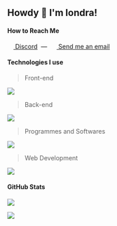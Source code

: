 ## Howdy 👋 I'm londra!
<!--
![status](https://nocache.advaith.workers.dev?url=https://img.shields.io/endpoint?url=https://dev.discordprofiles.me/api/badge/status/962684663137181716?simple=true)
![playing](https://nocache.advaith.workers.dev?url=https://img.shields.io/endpoint?url=https://dev.discordprofiles.me/api/badge/playing/962684663137181716)
![vscode](https://nocache.advaith.workers.dev?url=https://img.shields.io/endpoint?url=https://dev.discordprofiles.me/api/badge/vscode/962684663137181716)
[![spotify](https://nocache.advaith.workers.dev?url=https://img.shields.io/endpoint?url=https://dev.discordprofiles.me/api/badge/spotify/962684663137181716)](https://dev.discordprofiles.me/openspotify/962684663137181716)
-->

#### How to Reach Me
[<img src='https://skillicons.dev/icons?i=discord' style='width: 14px'> Discord](https://discord.com/channels/@me/962684663137181716) &nbsp;&mdash;&nbsp; 
[<img src='https://emojipedia-us.s3.dualstack.us-west-1.amazonaws.com/thumbs/144/apple/325/open-mailbox-with-raised-flag_1f4ec.png' style='width: 14px'> Send me an email](mailto:hello@londra.gq)

#### Technologies I use
> Front-end

[![](https://skillicons.dev/icons?perline=8&i=nextjs,react,svelte,tailwind,html,css,sass,materialui)](https://github.com/londrae)

> Back-end

[![](https://skillicons.dev/icons?perline=8&i=js,nodejs,ts,express,fastapi,regex,mongodb,mysql)](https://github.com/londrae)

> Programmes and Softwares

[![](https://skillicons.dev/icons?perline=8&i=vscode,git,github,gitlab,heroku,docker,aws,azure,electron,ps,pr,ae,ai,md)](https://github.com/londrae)

> Web Development

[![](https://skillicons.dev/icons?perline=8&i=cloudflare,netlify,vercel,github,gitlab,heroku,docker,aws,azure,webpack)](https://github.com/londrae)

#### GitHub Stats
[![](https://github-readme-stats.vercel.app/api?username=londrae&count_private=true&theme=dracula&hide_border=true)](https://github.com/londrae)

[![](https://github-readme-stats.vercel.app/api/top-langs/?username=londrae&layout=compact&theme=dracula&hide_border=true&card_width=445px)](https://github.com/londrae)
